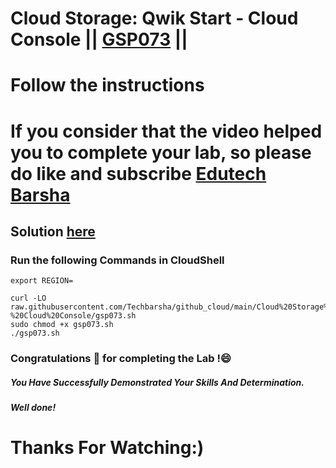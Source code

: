 # Cloud Storage: Qwik Start - Cloud Console || [GSP073](https://www.cloudskillsboost.google/focuses/1760?parent=catalog) ||
# Follow the instructions

# If you consider that the video helped you to complete your lab, so please do like and subscribe [Edutech Barsha](https://www.youtube.com/@edutechbarsha)
## Solution [here](https://youtu.be/8WEAOyBEbIM)

### Run the following Commands in CloudShell

```
export REGION=

curl -LO raw.githubusercontent.com/Techbarsha/github_cloud/main/Cloud%20Storage%3A%20Qwik%20Start%20-%20Cloud%20Console/gsp073.sh
sudo chmod +x gsp073.sh
./gsp073.sh

```

### Congratulations 🎉 for completing the Lab !😄

##### *You Have Successfully Demonstrated Your Skills And Determination.*

#### *Well done!*

# Thanks For Watching:)

